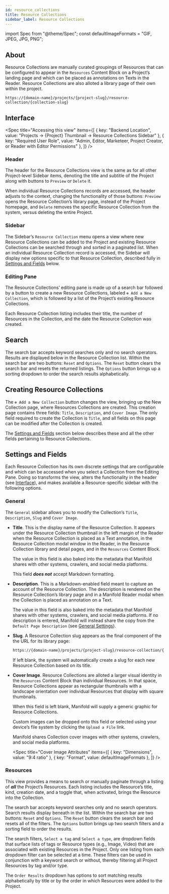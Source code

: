 ```yaml
---
id: resource_collections
title: Resource Collections
sidebar_label: Resource Collections
---
```


import Spec from "@theme/Spec";
const defaultImageFormats = "GIF, JPEG, JPG, PNG";

## About

Resource Collections are manually curated groupings of Resources that can be configured to appear in the `Resources` Content Block on a Project’s landing page and which can be placed as annotations on Texts in the Reader. Resource Collections are also alloted a library page of their own within the project.

```shell title="Resource Collection Page"
https://{domain-name}/projects/{project-slug}/resource-collection/{collection-slug}
```

## Interface

<Spec
    title="Accessing this view"
    items={[
        { key: "Backend Location", value: "Projects → {Project} Thumbnail → Resource Collections Sidebar" },
        { key: "Required User Role", value: "Admin, Editor, Marketeer, Project Creator, or Reader with Editor Permissions" },
    ]}
/>

### Header

The header for the Resource Collections view is the same as for all other Project-level Sidebar items, denoting the title and subtitle of the Project along with buttons to `Preview` or `Delete` it.

When individual Resource Collections records are accessed, the header adjusts to the context, changing the functionality of those buttons: `Preview` opens the Resource Collection’s library page, instead of the Project homepage, and `Delete` removes the specific Resource Collection from the system, versus deleting the entire Project.

### Sidebar

The Sidebar’s `Resource Collection` menu opens a view where new Resource Collections can be added to the Project and existing Resource Collections can be searched through and sorted in a paginated list. When an individual Resource Collection record is accessed, the Sidebar will display new options specific to that Resource Collection, described fully in [Settings and Fields](../backend/resource_collections.md#settings-and-fields) below.

### Editing Pane

The Resource Collections’ editing pane is made up of a search bar followed by a button to create a new Resource Collections, labeled `⊕ Add a New Collection`, which is followed by a list of the Project’s existing Resource Collections.

Each Resource Collection listing includes their title, the number of Resources in the Collection, and the date the Resource Collection was created.

## Search

The search bar accepts keyword searches only and no search operators. Results are displayed below in the Resource Collection list. Within the search bar are two buttons: `Reset` and `Options`. The `Reset` button clears the search bar and resets the returned listings. The `Options` button brings up a sorting dropdown to order the search results alphabetically.

## Creating Resource Collections

The `⊕ Add a New Collection` button changes the view, bringing up the New Collection page, where Resources Collections are created. This creation page contains three fields: `Title`, `Description`, and `Cover Image`. The only field required to create the Collection is `Title`, and all fields on this page can be modified after the Collection is created. 

The [Settings and Fields](../backend/resource_collections.md#settings-and-fields) section below describes these and all the other fields pertaining to Resource Collections.

## Settings and Fields

Each Resource Collection has its own discrete settings that are configurable and which can be accessed when you select a Collection from the Editing Pane. Doing so transforms the view, alters the functionality in the header (see [Interface](../backend/resource_collections.md#interface)), and makes available a Resource-specific sidebar with the following options.

### General

The `General` sidebar allows you to modify the Collection’s `Title`, `Description`, `Slug` and `Cover Image`.

- **Title**. This is the display name of the Resource Collection. It appears under the Resource Collection thumbnail in the left margin of the Reader when the Resource Collection is placed as a Text annotation, in the Resource Collection modal window in the Reader, in the Resource Collection library and detail pages, and in the `Resources` Content Block.

	The value in this field is also baked into the metadata that Manifold shares with other systems, crawlers, and social media platforms.
	
	This field ***does not*** accept Markdown formatting.

- **Description**. This is a Markdown-enabled field meant to capture an account of the Resource Collection. The description is rendered on the Resource Collection’s library page and in a Manifold Reader modal when the Collection is placed as annotation on a Text.

	The value in this field is also baked into the metadata that Manifold shares with other systems, crawlers, and social media platforms. If no description is entered, Manifold will instead share the copy from the `Default Page Description` (see [General Settings](../administering/configuring/properties.md#)).

- **Slug**. A Resource Collection slug appears as the final component of the the URL for its library page: 

	```html
	https://{domain-name}/projects/{project-slug}/resource-collection/{collection-slug}
	```

	If left blank, the system will automatically create a slug for each new Resource Collection based on its title.

- **Cover Image**. Resource Collections are alloted a larger visual identity in the `Resources` Content Block than individual Resources. In that space, Resource Collections appear as rectangular thumbnails with a landscape orientation over individual Resources that display with square thumbnails.

	When this field is left blank, Manifold will supply a generic graphic for Resource Collections.

	Custom images can be dropped onto this field or selected using your device’s file system by clicking the `Upload a File` link.

 	Manifold shares Collection cover images with other systems, crawlers, and social media platforms.

	<Spec
	    title="Cover Image Attributes"
	    items={[
	        { key: "Dimensions", value: "9:4 ratio" },
	        { key: "Format", value: defaultImageFormats },
	    ]}
	/>

### Resources

This view provides a means to search or manually paginate through a listing of ***all*** the Project’s Resources. Each listing includes the Resource’s title, kind, creation date, and a toggle that, when activated, brings the Resource into the Collection.

The search bar accepts keyword searches only and no search operators. Search results display beneath in the list. Within the search bar are two buttons: `Reset` and `Options`. The `Reset` button clears the search bar and resets all of the filters. The `Options` button brings up two search filters and a sorting field to order the results.

The search filters, `Select a tag` and `Select a type`, are dropdown fields that surface lists of tags or Resource types (e.g., Image, Video) that are associated with existing Resources in the Project. Only one listing from each dropdown filter can be selected at a time. These filters can be used in conjunction with a keyword search or without, thereby filtering all Project Resources by tag and/or type.

The `Order Results` dropdown has options to sort matching results alphabetically by title or by the order in which Resources were added to the Project.
